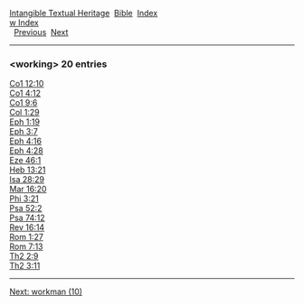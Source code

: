 [Intangible Textual Heritage](../../index)  [Bible](../index) 
[Index](index)   
[w Index](_w_)  
  [Previous](c12580)  [Next](c12582) 

------------------------------------------------------------------------

### &lt;working&gt; 20 entries

[Co1 12:10](../kjv/co1012.htm#010)  
[Co1 4:12](../kjv/co1004.htm#012)  
[Co1 9:6](../kjv/co1009.htm#006)  
[Col 1:29](../kjv/col001.htm#029)  
[Eph 1:19](../kjv/eph001.htm#019)  
[Eph 3:7](../kjv/eph003.htm#007)  
[Eph 4:16](../kjv/eph004.htm#016)  
[Eph 4:28](../kjv/eph004.htm#028)  
[Eze 46:1](../kjv/eze046.htm#001)  
[Heb 13:21](../kjv/heb013.htm#021)  
[Isa 28:29](../kjv/isa028.htm#029)  
[Mar 16:20](../kjv/mar016.htm#020)  
[Phi 3:21](../kjv/phi003.htm#021)  
[Psa 52:2](../kjv/psa052.htm#002)  
[Psa 74:12](../kjv/psa074.htm#012)  
[Rev 16:14](../kjv/rev016.htm#014)  
[Rom 1:27](../kjv/rom001.htm#027)  
[Rom 7:13](../kjv/rom007.htm#013)  
[Th2 2:9](../kjv/th2002.htm#009)  
[Th2 3:11](../kjv/th2003.htm#011)  

------------------------------------------------------------------------

[Next: workman (10)](c12582)
